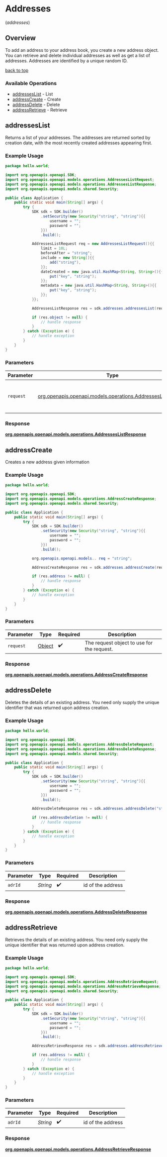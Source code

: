 # Addresses
(*addresses*)

## Overview

To add an address to your address book, you create a new address object. You can retrieve and delete individual
addresses as well as get a list of addresses. Addresses are identified by a unique random ID.
<div class="back-to-top" ><a href="#" onclick="toTopLink()">back to top</a></div>


### Available Operations

* [addressesList](#addresseslist) - List
* [addressCreate](#addresscreate) - Create
* [addressDelete](#addressdelete) - Delete
* [addressRetrieve](#addressretrieve) - Retrieve

## addressesList

Returns a list of your addresses. The addresses are returned sorted by creation date, with the most recently created addresses appearing first.

### Example Usage

```java
package hello.world;

import org.openapis.openapi.SDK;
import org.openapis.openapi.models.operations.AddressesListRequest;
import org.openapis.openapi.models.operations.AddressesListResponse;
import org.openapis.openapi.models.shared.Security;

public class Application {
    public static void main(String[] args) {
        try {
            SDK sdk = SDK.builder()
                .setSecurity(new Security("string", "string"){{
                    username = "";
                    password = "";
                }})
                .build();

            AddressesListRequest req = new AddressesListRequest(){{
                limit = 10L;
                beforeAfter = "string";
                include = new String[]{{
                    add("string"),
                }};
                dateCreated = new java.util.HashMap<String, String>(){{
                    put("key", "string");
                }};
                metadata = new java.util.HashMap<String, String>(){{
                    put("key", "string");
                }};
            }};            

            AddressesListResponse res = sdk.addresses.addressesList(req);

            if (res.object != null) {
                // handle response
            }
        } catch (Exception e) {
            // handle exception
        }
    }
}
```

### Parameters

| Parameter                                                                                                      | Type                                                                                                           | Required                                                                                                       | Description                                                                                                    |
| -------------------------------------------------------------------------------------------------------------- | -------------------------------------------------------------------------------------------------------------- | -------------------------------------------------------------------------------------------------------------- | -------------------------------------------------------------------------------------------------------------- |
| `request`                                                                                                      | [org.openapis.openapi.models.operations.AddressesListRequest](../../models/operations/AddressesListRequest.md) | :heavy_check_mark:                                                                                             | The request object to use for the request.                                                                     |


### Response

**[org.openapis.openapi.models.operations.AddressesListResponse](../../models/operations/AddressesListResponse.md)**


## addressCreate

Creates a new address given information

### Example Usage

```java
package hello.world;

import org.openapis.openapi.SDK;
import org.openapis.openapi.models.operations.AddressCreateResponse;
import org.openapis.openapi.models.shared.Security;

public class Application {
    public static void main(String[] args) {
        try {
            SDK sdk = SDK.builder()
                .setSecurity(new Security("string", "string"){{
                    username = "";
                    password = "";
                }})
                .build();

            org.openapis.openapi.models.. req = "string";            

            AddressCreateResponse res = sdk.addresses.addressCreate(req);

            if (res.address != null) {
                // handle response
            }
        } catch (Exception e) {
            // handle exception
        }
    }
}
```

### Parameters

| Parameter                                  | Type                                       | Required                                   | Description                                |
| ------------------------------------------ | ------------------------------------------ | ------------------------------------------ | ------------------------------------------ |
| `request`                                  | [Object](../../models//.md)                | :heavy_check_mark:                         | The request object to use for the request. |


### Response

**[org.openapis.openapi.models.operations.AddressCreateResponse](../../models/operations/AddressCreateResponse.md)**


## addressDelete

Deletes the details of an existing address. You need only supply the unique identifier that was returned upon address creation.

### Example Usage

```java
package hello.world;

import org.openapis.openapi.SDK;
import org.openapis.openapi.models.operations.AddressDeleteRequest;
import org.openapis.openapi.models.operations.AddressDeleteResponse;
import org.openapis.openapi.models.shared.Security;

public class Application {
    public static void main(String[] args) {
        try {
            SDK sdk = SDK.builder()
                .setSecurity(new Security("string", "string"){{
                    username = "";
                    password = "";
                }})
                .build();

            AddressDeleteResponse res = sdk.addresses.addressDelete("string");

            if (res.addressDeletion != null) {
                // handle response
            }
        } catch (Exception e) {
            // handle exception
        }
    }
}
```

### Parameters

| Parameter          | Type               | Required           | Description        |
| ------------------ | ------------------ | ------------------ | ------------------ |
| `adrId`            | *String*           | :heavy_check_mark: | id of the address  |


### Response

**[org.openapis.openapi.models.operations.AddressDeleteResponse](../../models/operations/AddressDeleteResponse.md)**


## addressRetrieve

Retrieves the details of an existing address. You need only supply the unique identifier that was returned upon address creation.

### Example Usage

```java
package hello.world;

import org.openapis.openapi.SDK;
import org.openapis.openapi.models.operations.AddressRetrieveRequest;
import org.openapis.openapi.models.operations.AddressRetrieveResponse;
import org.openapis.openapi.models.shared.Security;

public class Application {
    public static void main(String[] args) {
        try {
            SDK sdk = SDK.builder()
                .setSecurity(new Security("string", "string"){{
                    username = "";
                    password = "";
                }})
                .build();

            AddressRetrieveResponse res = sdk.addresses.addressRetrieve("string");

            if (res.address != null) {
                // handle response
            }
        } catch (Exception e) {
            // handle exception
        }
    }
}
```

### Parameters

| Parameter          | Type               | Required           | Description        |
| ------------------ | ------------------ | ------------------ | ------------------ |
| `adrId`            | *String*           | :heavy_check_mark: | id of the address  |


### Response

**[org.openapis.openapi.models.operations.AddressRetrieveResponse](../../models/operations/AddressRetrieveResponse.md)**

